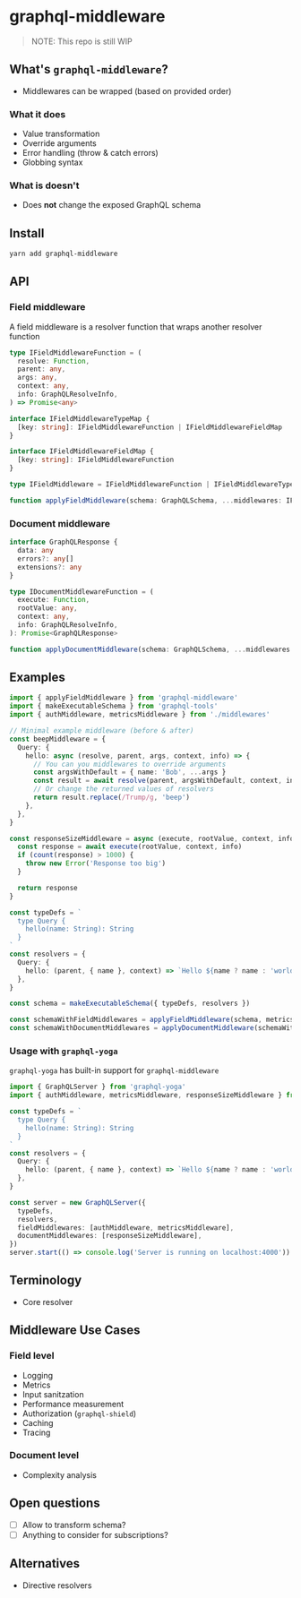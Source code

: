 # graphql-middleware

> NOTE: This repo is still WIP

## What's `graphql-middleware`?

* Middlewares can be wrapped (based on provided order)

### What it does

* Value transformation
* Override arguments
* Error handling (throw & catch errors)
* Globbing syntax

### What is doesn't

* Does **not** change the exposed GraphQL schema

## Install

```sh
yarn add graphql-middleware
```

## API

### Field middleware

A field middleware is a resolver function that wraps another resolver function

```ts
type IFieldMiddlewareFunction = (
  resolve: Function,
  parent: any,
  args: any,
  context: any,
  info: GraphQLResolveInfo,
) => Promise<any>

interface IFieldMiddlewareTypeMap {
  [key: string]: IFieldMiddlewareFunction | IFieldMiddlewareFieldMap
}

interface IFieldMiddlewareFieldMap {
  [key: string]: IFieldMiddlewareFunction
}

type IFieldMiddleware = IFieldMiddlewareFunction | IFieldMiddlewareTypeMap

function applyFieldMiddleware(schema: GraphQLSchema, ...middlewares: IFieldMiddleware[]): GraphQLSchema
```

### Document middleware

```ts
interface GraphQLResponse {
  data: any
  errors?: any[]
  extensions?: any
}

type IDocumentMiddlewareFunction = (
  execute: Function,
  rootValue: any,
  context: any,
  info: GraphQLResolveInfo,
): Promise<GraphQLResponse>

function applyDocumentMiddleware(schema: GraphQLSchema, ...middlewares: IDocumentMiddlewareFunction[]): GraphQLSchema
```

## Examples

```ts
import { applyFieldMiddleware } from 'graphql-middleware'
import { makeExecutableSchema } from 'graphql-tools'
import { authMiddleware, metricsMiddleware } from './middlewares'

// Minimal example middleware (before & after)
const beepMiddleware = {
  Query: {
    hello: async (resolve, parent, args, context, info) => {
      // You can you middlewares to override arguments
      const argsWithDefault = { name: 'Bob', ...args }
      const result = await resolve(parent, argsWithDefault, context, info)
      // Or change the returned values of resolvers
      return result.replace(/Trump/g, 'beep')
    },
  },
}

const responseSizeMiddleware = async (execute, rootValue, context, info) => {
  const response = await execute(rootValue, context, info)
  if (count(response) > 1000) {
    throw new Error('Response too big')
  }

  return response
}

const typeDefs = `
  type Query {
    hello(name: String): String
  }
`
const resolvers = {
  Query: {
    hello: (parent, { name }, context) => `Hello ${name ? name : 'world'}!`,
  },
}

const schema = makeExecutableSchema({ typeDefs, resolvers })

const schemaWithFieldMiddlewares = applyFieldMiddleware(schema, metricsMiddleware, authMiddleware, beepMiddleware)
const schemaWithDocumentMiddlewares = applyDocumentMiddleware(schemaWithFieldMiddlewares, responseSizeMiddleware)
```

### Usage with `graphql-yoga`

`graphql-yoga` has built-in support for `graphql-middleware`

```ts
import { GraphQLServer } from 'graphql-yoga'
import { authMiddleware, metricsMiddleware, responseSizeMiddleware } from './middlewares'

const typeDefs = `
  type Query {
    hello(name: String): String
  }
`
const resolvers = {
  Query: {
    hello: (parent, { name }, context) => `Hello ${name ? name : 'world'}!`,
  },
}

const server = new GraphQLServer({
  typeDefs,
  resolvers,
  fieldMiddlewares: [authMiddleware, metricsMiddleware],
  documentMiddlewares: [responseSizeMiddleware],
})
server.start(() => console.log('Server is running on localhost:4000'))
```

## Terminology

* Core resolver

## Middleware Use Cases

### Field level

* Logging
* Metrics
* Input sanitzation
* Performance measurement
* Authorization (`graphql-shield`)
* Caching
* Tracing

### Document level

* Complexity analysis

## Open questions

* [ ] Allow to transform schema?
* [ ] Anything to consider for subscriptions?

## Alternatives

- Directive resolvers
